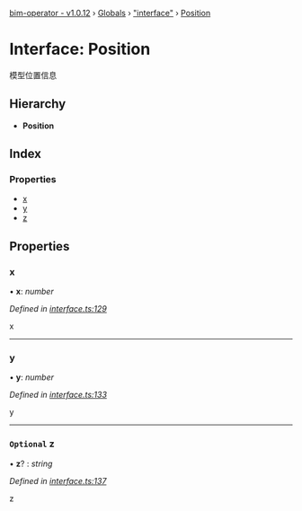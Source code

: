[bim-operator - v1.0.12](../README.md) › [Globals](../globals.md) › ["interface"](../modules/_interface_.md) › [Position](_interface_.position.md)

# Interface: Position

模型位置信息

## Hierarchy

* **Position**

## Index

### Properties

* [x](_interface_.position.md#x)
* [y](_interface_.position.md#y)
* [z](_interface_.position.md#optional-z)

## Properties

###  x

• **x**: *number*

*Defined in [interface.ts:129](https://github.com/youkaisteve/bim-operator/blob/00e3b96/src/interface.ts#L129)*

x

___

###  y

• **y**: *number*

*Defined in [interface.ts:133](https://github.com/youkaisteve/bim-operator/blob/00e3b96/src/interface.ts#L133)*

y

___

### `Optional` z

• **z**? : *string*

*Defined in [interface.ts:137](https://github.com/youkaisteve/bim-operator/blob/00e3b96/src/interface.ts#L137)*

z
